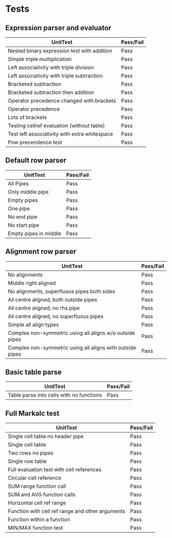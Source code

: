 # Tests
## Expression parser and evaluator

|UnitTest|Pass/Fail
|---|---|
|Nested binary expression test with addition|Pass|
|Simple triple multiplication|Pass|
|Left associativity with triple division|Pass|
|Left associativity with triple subtraction|Pass|
|Bracketed subtraction|Pass|
|Bracketed subtraction then addition|Pass|
|Operator precedence changed with brackets|Pass|
|Operator precedence|Pass|
|Lots of brackets|Pass|
|Testing cellref evaluation (without table)|Pass|
|Test left associativity with extra whitespace|Pass|
|Pow precendence test|Pass|

## Default row parser

|UnitTest|Pass/Fail
|---|---|
|All Pipes|Pass|
|Only middle pipe|Pass|
|Empty pipes|Pass|
|One pipe|Pass|
|No end pipe|Pass|
|No start pipe|Pass|
|Empty pipes in middle|Pass|

## Alignment row parser

|UnitTest|Pass/Fail
|---|---|
|No alignments|Pass|
|Middle right aligned|Pass|
|No alignments, superfluous pipes both sides|Pass|
|All centre aligned, both outside pipes|Pass|
|All centre aligned, no rhs pipe|Pass|
|All centre aligned, no superfluous pipes|Pass|
|Simple all align types|Pass|
|Complex non-symmetric using all aligns w/o outside pipes|Pass|
|Complex non-symmetric using all aligns with outside pipes|Pass|

## Basic table parse

|UnitTest|Pass/Fail
|---|---|
|Table parse into cells with no functions|Pass|

## Full Markalc test

|UnitTest|Pass/Fail
|---|---|
|Single cell table no header pipe|Pass|
|Single cell table|Pass|
|Two rows no pipes|Pass|
|Single row table|Pass|
|Full evaluation test with cell references|Pass|
|Circular cell reference|Pass|
|SUM range function call|Pass|
|SUM and AVG function calls|Pass|
|Horizontal cell ref range|Pass|
|Function with cell ref range and other arguments|Pass|
|Function within a function|Pass|
|MIN/MAX function test|Pass|

